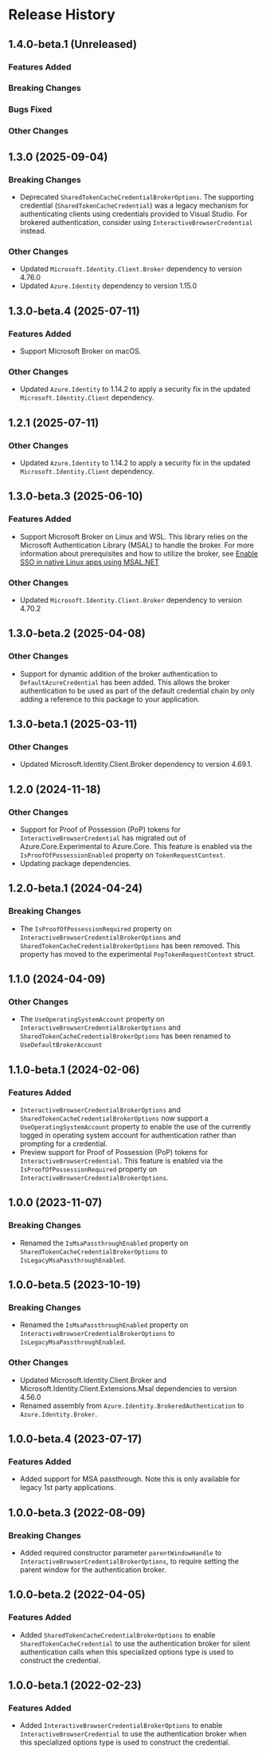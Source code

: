 # Release History

## 1.4.0-beta.1 (Unreleased)

### Features Added

### Breaking Changes

### Bugs Fixed

### Other Changes

## 1.3.0 (2025-09-04)

### Breaking Changes

- Deprecated `SharedTokenCacheCredentialBrokerOptions`. The supporting credential (`SharedTokenCacheCredential`) was a legacy mechanism for authenticating clients using credentials provided to Visual Studio. For brokered authentication, consider using `InteractiveBrowserCredential` instead.

### Other Changes

- Updated `Microsoft.Identity.Client.Broker` dependency to version 4.76.0
- Updated `Azure.Identity` dependency to version 1.15.0

## 1.3.0-beta.4 (2025-07-11)

### Features Added

- Support Microsoft Broker on macOS.

### Other Changes

- Updated `Azure.Identity` to 1.14.2 to apply a security fix in the updated `Microsoft.Identity.Client` dependency.

## 1.2.1 (2025-07-11)

### Other Changes

- Updated `Azure.Identity` to 1.14.2 to apply a security fix in the updated `Microsoft.Identity.Client` dependency.

## 1.3.0-beta.3 (2025-06-10)

### Features Added

- Support Microsoft Broker on Linux and WSL. This library relies on the Microsoft Authentication Library (MSAL) to handle the broker. For more information about prerequisites and how to utilize the broker, see [Enable SSO in native Linux apps using MSAL.NET](https://learn.microsoft.com/entra/msal/dotnet/acquiring-tokens/desktop-mobile/linux-dotnet-sdk)

### Other Changes

- Updated `Microsoft.Identity.Client.Broker` dependency to version 4.70.2

## 1.3.0-beta.2 (2025-04-08)

### Other Changes

- Support for dynamic addition of the broker authentication to `DefaultAzureCredential` has been added. This allows the broker authentication to be used as part of the default credential chain by only adding a reference to this package to your application.

## 1.3.0-beta.1 (2025-03-11)

### Other Changes
- Updated Microsoft.Identity.Client.Broker dependency to version 4.69.1.

## 1.2.0 (2024-11-18)

### Other Changes

- Support for Proof of Possession (PoP) tokens for `InteractiveBrowserCredential` has migrated out of Azure.Core.Experimental to Azure.Core. This feature is enabled via the `IsProofOfPossessionEnabled` property on `TokenRequestContext`.
- Updating package dependencies.

## 1.2.0-beta.1 (2024-04-24)

### Breaking Changes
- The `IsProofOfPossessionRequired` property on `InteractiveBrowserCredentialBrokerOptions` and `SharedTokenCacheCredentialBrokerOptions` has been removed. This property has moved to the experimental `PopTokenRequestContext` struct.

## 1.1.0 (2024-04-09)

### Other Changes

- The `UseOperatingSystemAccount` property on `InteractiveBrowserCredentialBrokerOptions` and `SharedTokenCacheCredentialBrokerOptions` has been renamed to `UseDefaultBrokerAccount`

## 1.1.0-beta.1 (2024-02-06)

### Features Added

- `InteractiveBrowserCredentialBrokerOptions` and `SharedTokenCacheCredentialBrokerOptions` now support a `UseOperatingSystemAccount` property to enable the use of the currently logged in operating system account for authentication rather than prompting for a credential.
- Preview support for Proof of Possession (PoP) tokens for `InteractiveBrowserCredential`. This feature is enabled via the `IsProofOfPossessionRequired` property on `InteractiveBrowserCredentialBrokerOptions`.

## 1.0.0 (2023-11-07)

### Breaking Changes
- Renamed the `IsMsaPassthroughEnabled` property on `SharedTokenCacheCredentialBrokerOptions` to `IsLegacyMsaPassthroughEnabled`.

## 1.0.0-beta.5 (2023-10-19)

### Breaking Changes
- Renamed the `IsMsaPassthroughEnabled` property on `InteractiveBrowserCredentialBrokerOptions` to `IsLegacyMsaPassthroughEnabled`.

### Other Changes
- Updated Microsoft.Identity.Client.Broker and Microsoft.Identity.Client.Extensions.Msal dependencies to version 4.56.0
- Renamed assembly from `Azure.Identity.BrokeredAuthentication` to `Azure.Identity.Broker`.

## 1.0.0-beta.4 (2023-07-17)

### Features Added

- Added support for MSA passthrough. Note this is only available for legacy 1st party applications.

## 1.0.0-beta.3 (2022-08-09)

### Breaking Changes
- Added required constructor parameter `parentWindowHandle` to `InteractiveBrowserCredentialBrokerOptions`, to require setting the parent window for the authentication broker.

## 1.0.0-beta.2 (2022-04-05)

### Features Added
- Added `SharedTokenCacheCredentialBrokerOptions` to enable `SharedTokenCacheCredential` to use the authentication broker for silent authentication calls when this specialized options type is used to construct the credential.

## 1.0.0-beta.1 (2022-02-23)

### Features Added
- Added `InteractiveBrowserCredentialBrokerOptions` to enable `InteractiveBrowserCredential` to use the authentication broker when this specialized options type is used to construct the credential.
